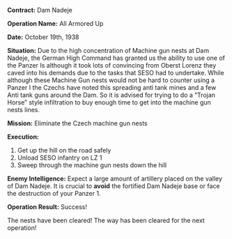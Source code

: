 __Contract:__ Dam Nadeje

__Operation Name:__ All Armored Up

__Date:__ October 19th, 1938

__Situation:__ Due to the high concentration of Machine gun nests at Dam Nadeje, the German High Command has granted us the ability to use one of the Panzer Is although it took lots of convincing from Oberst Lorenz they caved into his demands due to the tasks that SESO had to undertake. While although these Machine Gun nests would not be hard to counter using a Panzer I the Czechs have noted this spreading anti tank mines and a few Anti tank guns around the Dam. So it is advised for trying to do a “Trojan Horse” style infiltration to buy enough time to get into the machine gun nests lines.

__Mission:__ Eliminate the Czech machine gun nests

__Execution:__ 
1. Get up the hill on the road safely
2. Unload SESO infantry on LZ 1
3. Sweep through the machine gun nests down the hill

__Enemy Intelligence:__ Expect a large amount of artillery placed on the valley of Dam Nadeje. It is crucial to **avoid** the fortified Dam Nadeje base or face the destruction of your Panzer 1.

__Operation Result:__ Success!

The nests have been cleared! The way has been cleared for the next operation!